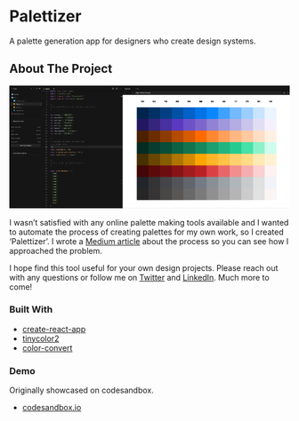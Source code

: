 # Palettizer
A palette generation app for designers who create design systems.

<!-- ABOUT THE PROJECT -->
## About The Project

<img src="images/hero.png">

I wasn’t satisfied with any online palette making tools available and I wanted to automate the process of creating palettes for my own work, so I created ‘Palettizer’. I wrote a [Medium article](https://uxdesign.cc/color-palettes-for-design-systems-part-i-f18d7fa1cd98) about the process so you can see how I approached the problem.

I hope find this tool useful for your own design projects. Please reach out with any questions or follow me on [Twitter](https://twitter.com/caoimghgin) and [LinkedIn](https://www.linkedin.com/in/kevinrmuldoon/). Much more to come!

### Built With

* [create-react-app](https://github.com/facebook/create-react-app)
* [tinycolor2](https://www.npmjs.com/package/tinycolor2)
* [color-convert](https://www.npmjs.com/package/color-convert)

### Demo

Originally showcased on codesandbox.

* [codesandbox.io](https://codesandbox.io/s/palettizer-d0fop?file=/src/App.js)